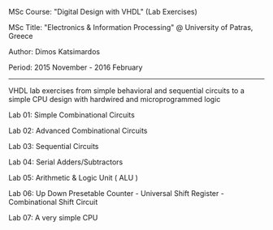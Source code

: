 MSc Course: "Digital Design with VHDL" (Lab Exercises) 

MSc Title: "Electronics & Information Processing" @ University of Patras, Greece 

Author: Dimos Katsimardos 

Period: 2015 November - 2016 February

-----------------------------------------------------------------------------------------------------------------------------

VHDL lab exercises from simple behavioral and sequential circuits to a simple CPU design with hardwired and microprogrammed logic

Lab 01: Simple Combinational Circuits

Lab 02: Advanced Combinational Circuits

Lab 03: Sequential Circuits

Lab 04: Serial Adders/Subtractors

Lab 05: Arithmetic & Logic Unit ( ALU )

Lab 06: Up Down Presetable Counter - Universal Shift Register - Combinational Shift Circuit

Lab 07: A very simple CPU
